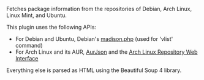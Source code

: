 Fetches package information from the repositories of Debian, Arch Linux, Linux Mint, and Ubuntu.

This plugin uses the following APIs:
- For Debian and Ubuntu, Debian's [madison.php](//qa.debian.org/madison.php) (used for 'vlist' command)
- For Arch Linux and its AUR, [AurJson](//wiki.archlinux.org/index.php/AurJson) and the [Arch Linux Repository Web Interface](//wiki.archlinux.org/index.php/Official_Repositories_Web_Interface)

Everything else is parsed as HTML using the Beautiful Soup 4 library.
